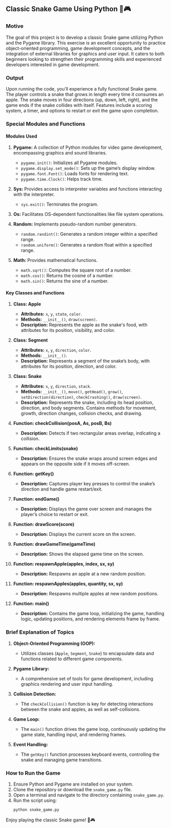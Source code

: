 ## Classic Snake Game Using Python 🐍🎮

### Motive
The goal of this project is to develop a classic Snake game utilizing Python and the Pygame library. This exercise is an excellent opportunity to practice object-oriented programming, game development concepts, and the integration of external libraries for graphics and user input. It caters to both beginners looking to strengthen their programming skills and experienced developers interested in game development.

### Output
Upon running the code, you'll experience a fully functional Snake game. The player controls a snake that grows in length every time it consumes an apple. The snake moves in four directions (up, down, left, right), and the game ends if the snake collides with itself. Features include a scoring system, a timer, and options to restart or exit the game upon completion.

### Special Modules and Functions

#### Modules Used
1. **Pygame:** A collection of Python modules for video game development, encompassing graphics and sound libraries.
   - `pygame.init()`: Initializes all Pygame modules.
   - `pygame.display.set_mode()`: Sets up the game’s display window.
   - `pygame.font.Font()`: Loads fonts for rendering text.
   - `pygame.time.Clock()`: Helps track time.

2. **Sys:** Provides access to interpreter variables and functions interacting with the interpreter.
   - `sys.exit()`: Terminates the program.

3. **Os:** Facilitates OS-dependent functionalities like file system operations.

4. **Random:** Implements pseudo-random number generators.
   - `random.randint()`: Generates a random integer within a specified range.
   - `random.uniform()`: Generates a random float within a specified range.

5. **Math:** Provides mathematical functions.
   - `math.sqrt()`: Computes the square root of a number.
   - `math.cos()`: Returns the cosine of a number.
   - `math.sin()`: Returns the sine of a number.

#### Key Classes and Functions

1. **Class: Apple**
   - **Attributes:** `x`, `y`, `state`, `color`.
   - **Methods:** `__init__()`, `draw(screen)`.
   - **Description:** Represents the apple as the snake's food, with attributes for its position, visibility, and color.

2. **Class: Segment**
   - **Attributes:** `x`, `y`, `direction`, `color`.
   - **Methods:** `__init__()`.
   - **Description:** Represents a segment of the snake’s body, with attributes for its position, direction, and color.

3. **Class: Snake**
   - **Attributes:** `x`, `y`, `direction`, `stack`.
   - **Methods:** `__init__()`, `move()`, `getHead()`, `grow()`, `setDirection(direction)`, `checkCrashing()`, `draw(screen)`.
   - **Description:** Represents the snake, including its head position, direction, and body segments. Contains methods for movement, growth, direction changes, collision checks, and drawing.

4. **Function: checkCollision(posA, As, posB, Bs)**
   - **Description:** Detects if two rectangular areas overlap, indicating a collision.

5. **Function: checkLimits(snake)**
   - **Description:** Ensures the snake wraps around screen edges and appears on the opposite side if it moves off-screen.

6. **Function: getKey()**
   - **Description:** Captures player key presses to control the snake’s direction and handle game restart/exit.

7. **Function: endGame()**
   - **Description:** Displays the game over screen and manages the player’s choice to restart or exit.

8. **Function: drawScore(score)**
   - **Description:** Displays the current score on the screen.

9. **Function: drawGameTime(gameTime)**
   - **Description:** Shows the elapsed game time on the screen.

10. **Function: respawnApple(apples, index, sx, sy)**
    - **Description:** Respawns an apple at a new random position.

11. **Function: respawnApples(apples, quantity, sx, sy)**
    - **Description:** Respawns multiple apples at new random positions.

12. **Function: main()**
    - **Description:** Contains the game loop, initializing the game, handling logic, updating positions, and rendering elements frame by frame.

### Brief Explanation of Topics

1. **Object-Oriented Programming (OOP):**
   - Utilizes classes (`Apple`, `Segment`, `Snake`) to encapsulate data and functions related to different game components.

2. **Pygame Library:**
   - A comprehensive set of tools for game development, including graphics rendering and user input handling.

3. **Collision Detection:**
   - The `checkCollision()` function is key for detecting interactions between the snake and apples, as well as self-collisions.

4. **Game Loop:**
   - The `main()` function drives the game loop, continuously updating the game state, handling input, and rendering frames.

5. **Event Handling:**
   - The `getKey()` function processes keyboard events, controlling the snake and managing game transitions.

### How to Run the Game

1. Ensure Python and Pygame are installed on your system.
2. Clone the repository or download the `snake_game.py` file.
3. Open a terminal and navigate to the directory containing `snake_game.py`.
4. Run the script using:
   ```bash
   python snake_game.py
   ```

Enjoy playing the classic Snake game! 🐍🎮
